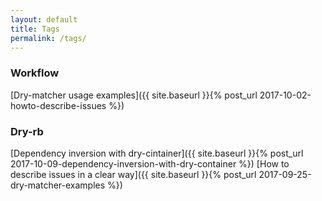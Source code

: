 ```yaml
---
layout: default
title: Tags
permalink: /tags/
---
```


### Workflow

[Dry-matcher usage examples]({{ site.baseurl }}{% post_url 2017-10-02-howto-describe-issues %})

### Dry-rb

[Dependency inversion with dry-cintainer]({{ site.baseurl }}{% post_url 2017-10-09-dependency-inversion-with-dry-container %})
[How to describe issues in a clear way]({{ site.baseurl }}{% post_url 2017-09-25-dry-matcher-examples %})
